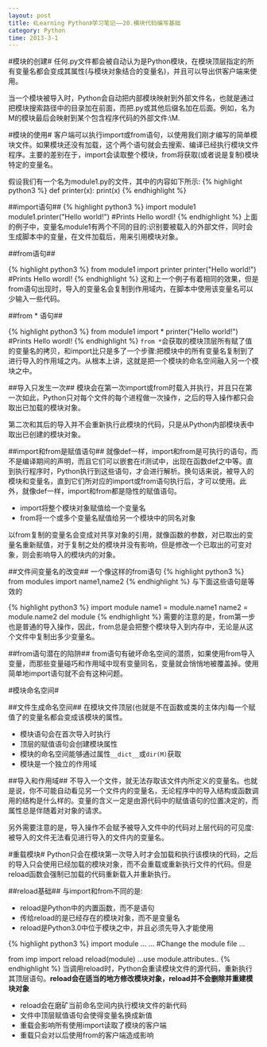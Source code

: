 ```yaml
---
layout: post
title: 《Learning Python》学习笔记——20.模块代码编写基础
category: Python
time: 2013-3-1
---
```


#模块的创建#
任何.py文件都会被自动认为是Python模块，在模块顶层指定的所有变量名都会变成其属性(与模块对象结合的变量名)，并且可以导出供客户端来使用。

当一个模块被导入时，Python会自动把内部模块映射到外部文件名，也就是通过把模块搜索路径中的目录加在前面，而把.py或其他后缀名加在后面。例如，名为M的模块最后会映射到某个包含程序代码的外部文件:<directory>\M.<extension>

#模块的使用#
客户端可以执行import或from语句，以使用我们刚才编写的简单模块文件。如果模块还没有加载，这个两个语句就会去搜索、编译已经执行模块文件程序。主要的差别在于，import会读取整个模块，from将获取(或者说是复制)模块特定的变量名。

假设我们有一个名为module1.py的文件，其中的内容如下所示:
{% highlight python3 %}
def printer(x):
  print(x)
{% endhighlight %}

##import语句##
{% highlight python3 %}
import module1
module1.printer("Hello world!")    #Prints Hello wordl!
{% endhighlight %}
上面的例子中，变量名module1有两个不同的目的:识别要被载入的外部文件，同时会生成脚本中的变量，在文件加载后，用来引用模块对象。

##from语句##

{% highlight python3 %}
from module1 import printer
printer("Hello world!")            #Prints Hello wordl!
{% endhighlight %}
这和上一个例子有着相同的效果，但是from语句出现时，导入的变量名会复制到作用域内，在脚本中使用该变量名可以少输入一些代码。

##from * 语句##

{% highlight python3 %}
from module1 import *
printer("Hello world!")            #Prints Hello wordl!
{% endhighlight %}
`from *`会获取的模块顶层所有赋了值的变量名的拷贝，和import比只是多了一个步骤:把模块中的所有变量名复制到了进行导入的作用域之内。从根本上讲，这就是把一个模块的命名空间融入另一个模块之中。

##导入只发生一次##
模块会在第一次import或from时载入并执行，并且只在第一次如此，Python只对每个文件的每个进程做一次操作，之后的导入操作都只会取出已加载的模块对象。

第二次和其后的导入并不会重新执行此模块的代码，只是从Python内部模块表中取出已创建的模块对象。

##import和from是赋值语句##
就像def一样，import和from是可执行的语句，而不是编译期间的声明，而且它们可以嵌套在if测试中，出现在函数def之中等。直到执行程序时，Python执行到这些语句，才会进行解析。换句话来说，被导入的模块和变量名，直到它们所对应的import或from语句执行后，才可以使用。此外，就像def一样，import和from都是隐性的赋值语句。

- import将整个模块对象赋值给一个变量名
- from将一个或多个变量名赋值给另一个模块中的同名对象

以from复制的变量名会变成对共享对象的引用，就像函数的参数，对已取出的变量名重新赋值，对于复制之处的模块并没有影响，但是修改一个已取出的可变对象，则会影响导入的模块内的对象。

##文件间变量名的改变##
一个像这样的from语句
{% highlight python3 %}
from modules import name1,name2
{% endhighlight %}
与下面这些语句是等效的

{% highlight python3 %}
import module
name1 = module.name1
name2 = module.name2
del module
{% endhighlight %}
需要的注意的是，from第一步也是普通的导入操作，因此，from总是会把整个模块导入到内存中，无论是从这个文件中复制出多少变量名。

##from语句潜在的陷阱##
from语句有破坏命名空间的潜质，如果使用from导入变量，而那些变量碰巧和作用域中现有变量同名，变量就会悄悄地被覆盖掉。使用简单地import语句就不会有这种问题。

#模块命名空间#

##文件生成命名空间##
在模块文件顶层(也就是不在函数或类的主体内)每一个赋值了的变量名都会变成该模块的属性。

- 模块语句会在首次导入时执行
- 顶层的赋值语句会创建模块属性
- 模块的命名空间能够通过属性`__dict__`或`dir(M)`获取
- 模块是一个独立的作用域

##导入和作用域##
不导入一个文件，就无法存取该文件内所定义的变量名。也就是说，你不可能自动看见另一个文件内的变量名，无论程序中的导入结构或函数调用的结构是什么样的。变量的含义一定是由源代码中的赋值语句的位置决定的，而属性总是伴随着对对象的请求。

另外需要注意的是，导入操作不会赋予被导入文件中的代码对上层代码的可见度:被导入的文件无法看见进行导入的文件内的变量名。

#重载模块#
Python只会在模块第一次导入时才会加载和执行该模块的代码，之后的导入只会使用已经加载的模块对象，而不会重载或重新执行文件的代码。但是reload函数会强制已加载的代码重新载入并重新执行。

##reload基础##
与import和from不同的是:

- reload是Python中的内置函数，而不是语句
- 传给reload的是已经存在的模块对象，而不是变量名
- reload是Python3.0中位于模块之中，并且必须先导入才能使用

{% highlight python3 %}
import module
...
...                 #Change the module file
...

from imp import reload
reload(module)
...use module.attributes..
{% endhighlight %}
当调用reload时，Python会重读模块文件的源代码，重新执行其顶层语句。**reload会在适当的地方修改模块对象，reload并不会删除并重建模块对象**

- reload会在磨矿当前命名空间内执行模块文件的新代码
- 文件中顶层赋值语句会使得变量名换成新值
- 重载会影响所有使用import读取了模块的客户端
- 重载只会对以后使用from的客户端造成影响
